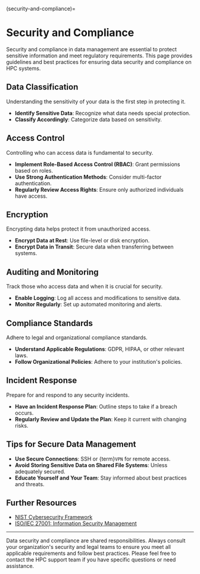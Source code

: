 (security-and-compliance)=
# Security and Compliance

Security and compliance in data management are essential to protect sensitive information and meet regulatory requirements. This page provides guidelines and best practices for ensuring data security and compliance on HPC systems.

## Data Classification

Understanding the sensitivity of your data is the first step in protecting it.

- **Identify Sensitive Data**: Recognize what data needs special protection.
- **Classify Accordingly**: Categorize data based on sensitivity.

## Access Control

Controlling who can access data is fundamental to security.

- **Implement Role-Based Access Control (RBAC)**: Grant permissions based on roles.
- **Use Strong Authentication Methods**: Consider multi-factor authentication.
- **Regularly Review Access Rights**: Ensure only authorized individuals have access.

## Encryption

Encrypting data helps protect it from unauthorized access.

- **Encrypt Data at Rest**: Use file-level or disk encryption.
- **Encrypt Data in Transit**: Secure data when transferring between systems.

## Auditing and Monitoring

Track those who access data and when it is crucial for security.

- **Enable Logging**: Log all access and modifications to sensitive data.
- **Monitor Regularly**: Set up automated monitoring and alerts.

## Compliance Standards

Adhere to legal and organizational compliance standards.

- **Understand Applicable Regulations**: GDPR, HIPAA, or other relevant laws.
- **Follow Organizational Policies**: Adhere to your institution's policies.

## Incident Response

Prepare for and respond to any security incidents.

- **Have an Incident Response Plan**: Outline steps to take if a breach occurs.
- **Regularly Review and Update the Plan**: Keep it current with changing risks.

## Tips for Secure Data Management

- **Use Secure Connections**: SSH or {term}`VPN` for remote access.
- **Avoid Storing Sensitive Data on Shared File Systems**: Unless adequately secured.
- **Educate Yourself and Your Team**: Stay informed about best practices and threats.

## Further Resources

- [NIST Cybersecurity Framework](https://www.nist.gov/cyberframework)
- [ISO/IEC 27001: Information Security Management](https://www.iso.org/isoiec-27001-information-security.html)

---

Data security and compliance are shared responsibilities. Always consult your organization's security and legal teams to ensure you meet all applicable requirements and follow best practices. Please feel free to contact the HPC support team if you have specific questions or need assistance.
